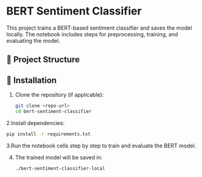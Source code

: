# BERT Sentiment Classifier

This project trains a BERT-based sentiment classifier and saves the model locally. The notebook includes steps for preprocessing, training, and evaluating the model.

## 📂 Project Structure

## 🚀 Installation

1. Clone the repository (if applicable):
   ```bash
   git clone <repo-url>
   cd bert-sentiment-classifier

2.Install dependencies:
   ```bash
   pip install -r requirements.txt
   ```
3.Run the notebook cells step by step to train and evaluate the BERT model.

4. The trained model will be saved in:
   ```
   ./bert-sentiment-classifier-local
  ```
